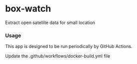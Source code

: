 # box-watch
Extract open satellite data for small location

### Usage
This app is designed to be run periodically by GitHub Actions.

Update the .github/workflows/docker-build.yml file
